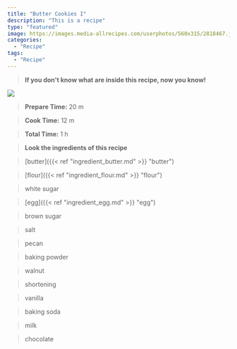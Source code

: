 ```yaml
---
title: "Butter Cookies I"
description: "This is a recipe"
type: "featured"
image: https://images.media-allrecipes.com/userphotos/560x315/2818467.jpg
categories: 
  - "Recipe"
tags: 
  - "Recipe"
---
```



>**If you don't know what are inside this recipe, now you know!**

![](../images/Recipes-Banner.jpg)
> **Prepare Time:** 20 m


> **Cook Time:** 12 m


> **Total Time:** 1 h

> **Look the ingredients of this recipe**

> [butter]({{< ref "ingredient_butter.md" >}} "butter")

> [flour]({{< ref "ingredient_flour.md" >}} "flour")

> white sugar

> [egg]({{< ref "ingredient_egg.md" >}} "egg")

> brown sugar

> salt

> pecan

> baking powder

> walnut

> shortening

> vanilla

> baking soda

> milk

> chocolate

